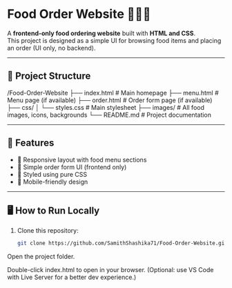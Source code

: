# Food Order Website 🍕🍔🥤

A **frontend-only food ordering website** built with **HTML and CSS**.  
This project is designed as a simple UI for browsing food items and placing an order (UI only, no backend).

---

## 📂 Project Structure
/Food-Order-Website
├── index.html # Main homepage
├── menu.html # Menu page (if available)
├── order.html # Order form page (if available)
├── css/
│ └── styles.css # Main stylesheet
├── images/ # All food images, icons, backgrounds
└── README.md # Project documentation


---

## 🚀 Features
- 🍴 Responsive layout with food menu sections  
- 🛒 Simple order form UI (frontend only)  
- 🎨 Styled using pure CSS  
- 📱 Mobile-friendly design  

---

## 🖥️ How to Run Locally
1. Clone this repository:
   ```bash
   git clone https://github.com/SamithShashika71/Food-Order-Website.git
Open the project folder.

Double-click index.html to open in your browser.
(Optional: use VS Code with Live Server for a better dev experience.)





